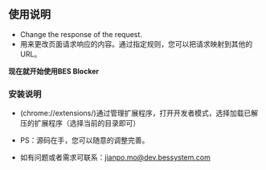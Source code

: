 ## 使用说明

- Change the response of the request.
- 用来更改页面请求响应的内容。通过指定规则，您可以把请求映射到其他的URL。

**现在就开始使用BES Blocker**

### 安装说明

- (chrome://extensions/)通过管理扩展程序，打开开发者模式，选择加载已解压的扩展程序（选择当前的目录即可）

- PS：源码在手，您可以随意的调整完善。
- 如有问题或者需求可联系：jianpo.mo@dev.bessystem.com
 
